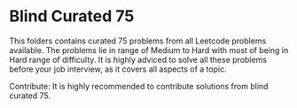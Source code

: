 # Blind Curated 75
This folders contains curated 75 problems from all Leetcode problems available. 
The problems lie in range of Medium to Hard with most of being in Hard range of difficulty.
It is highly adviced to solve all these problems before your job interview, as it covers all aspects of a topic.

Contribute:
It is highly recommended to contribute solutions from blind curated 75.
